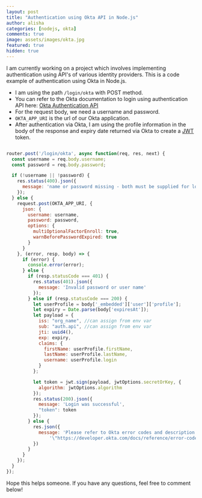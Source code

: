 ```yaml
---
layout: post
title: "Authentication using Okta API in Node.js"
author: alisha
categories: [nodejs, okta]
comments: true
image: assets/images/okta.jpg
featured: true
hidden: true
---
```

<!-- ---
layout: post
title:  "Inception Movie"
author: john
categories: [ Jekyll, tutorial ]
tags: [red, yellow]
image: assets/images/11.jpg
description: "My review of Inception movie. Acting, plot and something else in this short description."
featured: true
hidden: true
rating: 4.5
--- -->

I am currently working on a project which involves implementing authentication using API's of various 
identity providers. This is a code example of authentication using Okta in Node.js.

* I am using the path `/login/okta` with POST method.
* You can refer to the Okta documentation to login using authentication API here:
    [Okta Authentication API](https://developer.okta.com/docs/reference/api/authn/#request-parameters-for-primary-authentication)
* For the request body, we need a username and password.
* `OKTA_APP_URI` is the url of our Okta application.
* After authentication via Okta, I am using the profile information in the body of the response and expiry date returned
    via Okta to create a [JWT](https://jwt.io/) token.

```javascript

router.post('/login/okta', async function(req, res, next) {
  const username = req.body.username;
  const password = req.body.password;

  if (!username || !password) {
    res.status(400).json({
      message: 'name or password missing - both must be supplied for login'
    });
  } else {
    request.post(OKTA_APP_URI, {
      json: {
        username: username,
        password: password,
        options: {
          multiOptionalFactorEnroll: true,
          warnBeforePasswordExpired: true
        }
      }
    }, (error, resp, body) => {
      if (error) {
        console.error(error);
      } else {
        if (resp.statusCode === 401) {
          res.status(401).json({
            message: 'Invalid password or user name'
          });
        } else if (resp.statusCode === 200) {
          let userProfile = body['_embedded']['user']['profile'];
          let expiry = Date.parse(body['expiresAt']);
          let payload = {
            iss: "org_name", //can assign from env var
            sub: "auth.api", //can assign from env var
            jti: uuid4(),
            exp: expiry,
            claims: {
              firstName: userProfile.firstName,
              lastName: userProfile.lastName,
              username: userProfile.login
            }
          };

          let token = jwt.sign(payload, jwtOptions.secretOrKey, {
            algorithm: jwtOptions.algorithm
          });
          res.status(200).json({
            message: 'Login was successful',
            "token": token
          });
        } else {
          res.json({
            message: 'Please refer to Okta error codes and description:\\' +
                '\"https://developer.okta.com/docs/reference/error-codes/#example-errors-listed-by-http-return-code\\"'
          })
        }
      }
    });
  }
});

```

Hope this helps someone. If you have any questions, feel free to comment below!
